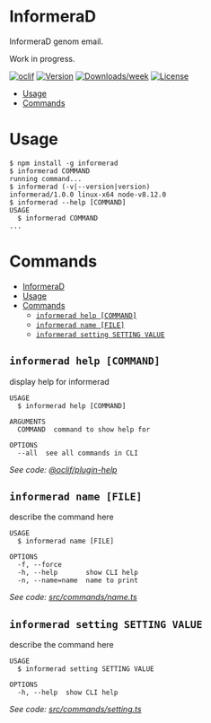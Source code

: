 # InformeraD

InformeraD genom email.

Work in progress.

[![oclif](https://img.shields.io/badge/cli-oclif-brightgreen.svg)](https://oclif.io)
[![Version](https://img.shields.io/npm/v/informerad.svg)](https://npmjs.org/package/informerad)
[![Downloads/week](https://img.shields.io/npm/dw/informerad.svg)](https://npmjs.org/package/informerad)
[![License](https://img.shields.io/npm/l/informerad.svg)](https://github.com/d-sektionen/informerad/blob/master/package.json)

<!-- toc -->

- [Usage](#usage)
- [Commands](#commands)
  <!-- tocstop -->

# Usage

<!-- usage -->

```sh-session
$ npm install -g informerad
$ informerad COMMAND
running command...
$ informerad (-v|--version|version)
informerad/1.0.0 linux-x64 node-v8.12.0
$ informerad --help [COMMAND]
USAGE
  $ informerad COMMAND
...
```

<!-- usagestop -->

# Commands

<!-- commands -->

- [InformeraD](#informerad)
- [Usage](#usage)
- [Commands](#commands)
  - [`informerad help [COMMAND]`](#informerad-help-command)
  - [`informerad name [FILE]`](#informerad-name-file)
  - [`informerad setting SETTING VALUE`](#informerad-setting-setting-value)

## `informerad help [COMMAND]`

display help for informerad

```
USAGE
  $ informerad help [COMMAND]

ARGUMENTS
  COMMAND  command to show help for

OPTIONS
  --all  see all commands in CLI
```

_See code: [@oclif/plugin-help](https://github.com/oclif/plugin-help/blob/v2.1.4/src/commands/help.ts)_

## `informerad name [FILE]`

describe the command here

```
USAGE
  $ informerad name [FILE]

OPTIONS
  -f, --force
  -h, --help       show CLI help
  -n, --name=name  name to print
```

_See code: [src/commands/name.ts](https://github.com/d-sektionen/informerad/blob/v1.0.0/src/commands/name.ts)_

## `informerad setting SETTING VALUE`

describe the command here

```
USAGE
  $ informerad setting SETTING VALUE

OPTIONS
  -h, --help  show CLI help
```

_See code: [src/commands/setting.ts](https://github.com/d-sektionen/informerad/blob/v1.0.0/src/commands/setting.ts)_

<!-- commandsstop -->
